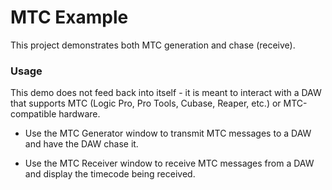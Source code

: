 # MTC Example

This project demonstrates both MTC generation and chase (receive).

### Usage

This demo does not feed back into itself - it is meant to interact with a DAW that supports MTC (Logic Pro, Pro Tools, Cubase, Reaper, etc.) or MTC-compatible hardware.

- Use the MTC Generator window to transmit MTC messages to a DAW and have the DAW chase it.

- Use the MTC Receiver window to receive MTC messages from a DAW and display the timecode being received.
